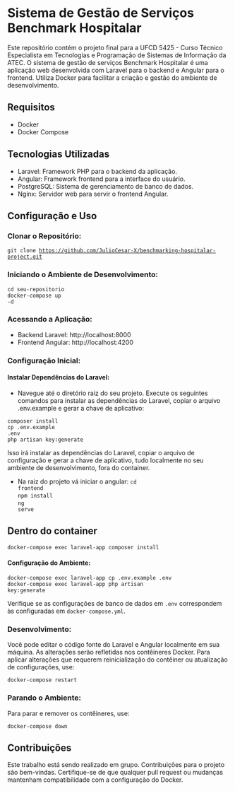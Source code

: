 # Sistema de Gestão de Serviços Benchmark Hospitalar

Este repositório contém o projeto final para a UFCD 5425 - Curso Técnico Especialista em Tecnologias e Programação de Sistemas de Informação da ATEC. O sistema de gestão de serviços Benchmark Hospitalar é uma aplicação web desenvolvida com Laravel para o backend e Angular para o frontend. Utiliza Docker para facilitar a criação e gestão do ambiente de desenvolvimento.

## Requisitos

- Docker
- Docker Compose

## Tecnologias Utilizadas

- Laravel: Framework PHP para o backend da aplicação.
- Angular: Framework frontend para a interface do usuário.
- PostgreSQL: Sistema de gerenciamento de banco de dados.
- Nginx: Servidor web para servir o frontend Angular.


## Configuração e Uso

### Clonar o Repositório:

<code>git clone https://github.com/JulioCesar-X/benchmarking-hospitalar-project.git</code>

### Iniciando o Ambiente de Desenvolvimento:

<code>cd seu-repositorio</code><br>
<code>docker-compose up -d</code>

### Acessando a Aplicação:

- Backend Laravel: http://localhost:8000
- Frontend Angular: http://localhost:4200

### Configuração Inicial:

#### Instalar Dependências do Laravel:

- Navegue até o diretório raiz do seu projeto.
Execute os seguintes comandos para instalar as dependências do Laravel, copiar o arquivo .env.example e gerar a chave de aplicativo:

<code>composer install</code><br>
<code>cp .env.example .env</code><br>
<code>php artisan key:generate</code><br>

 Isso irá instalar as dependências do Laravel, copiar o arquivo de configuração e gerar a chave de aplicativo, tudo localmente no seu ambiente de desenvolvimento, fora do container.

- Na raiz do projeto vá iniciar o angular:
<code>cd frontend</code><br>
<code>npm install</code><br>
<code>ng serve</code><br>

## Dentro do container

<code>docker-compose exec laravel-app composer install</code>

#### Configuração do Ambiente:

<code>docker-compose exec laravel-app cp .env.example .env</code><br>
<code>docker-compose exec laravel-app php artisan key:generate</code><br>

Verifique se as configurações de banco de dados em `.env` correspondem às configuradas em `docker-compose.yml`.

### Desenvolvimento:

Você pode editar o código fonte do Laravel e Angular localmente em sua máquina. As alterações serão refletidas nos contêineres Docker.
Para aplicar alterações que requerem reinicialização do contêiner ou atualização de configurações, use:

<code>docker-compose restart</code>

### Parando o Ambiente:

Para parar e remover os contêineres, use:

<code>docker-compose down</code>

## Contribuições

Este trabalho está sendo realizado em grupo. Contribuições para o projeto são bem-vindas. Certifique-se de que qualquer pull request ou mudanças mantenham compatibilidade com a configuração do Docker.